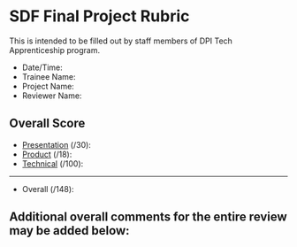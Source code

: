 # SDF Final Project Rubric
This is intended to be filled out by staff members of DPI Tech Apprenticeship program.

- Date/Time:
- Trainee Name:
- Project Name:
- Reviewer Name:

## Overall Score
- [Presentation](./presentation.md) (/30):
- [Product](./product.md) (/18):
- [Technical](./technical.md) (/100):
---
- Overall (/148):

## Additional overall comments for the entire review may be added below:

